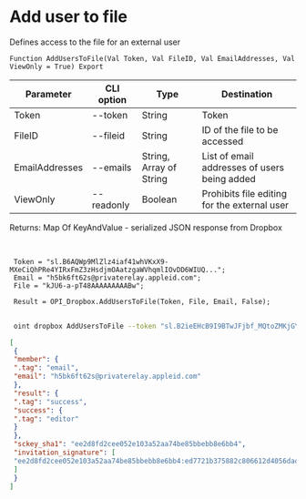 ﻿---
sidebar_position: 3
---

# Add user to file
 Defines access to the file for an external user



`Function AddUsersToFile(Val Token, Val FileID, Val EmailAddresses, Val ViewOnly = True) Export`

 | Parameter | CLI option | Type | Destination |
 |-|-|-|-|
 | Token | --token | String | Token |
 | FileID | --fileid | String | ID of the file to be accessed |
 | EmailAddresses | --emails | String, Array of String | List of email addresses of users being added |
 | ViewOnly | --readonly | Boolean | Prohibits file editing for the external user |

 
 Returns: Map Of KeyAndValue - serialized JSON response from Dropbox

<br/>




```bsl title="Code example"
 Token = "sl.B6AQWp9MlZlz4iaf41whVKxX9-MXeCiQhPRe4YIRxFmZ3zHsdjmOAatzgaWVhqmlIOvDD6WIUQ...";
 Email = "h5bk6ft62s@privaterelay.appleid.com";
 File = "kJU6-a-pT48AAAAAAAAABw";
 
 Result = OPI_Dropbox.AddUsersToFile(Token, File, Email, False);
```
	


```sh title="CLI command example"
 
 oint dropbox AddUsersToFile --token "sl.B2ieEHcB9I9BTwJFjbf_MQtoZMKjGYgkpBqzQkvBfuSz41Qpy5r3d7a4ax22I5ILWhd9KLbN5L..." --fileid %fileid% --emails %emails% --readonly %readonly%

```

```json title="Result"
[
 {
 "member": {
 ".tag": "email",
 "email": "h5bk6ft62s@privaterelay.appleid.com"
 },
 "result": {
 ".tag": "success",
 "success": {
 ".tag": "editor"
 }
 },
 "sckey_sha1": "ee2d8fd2cee052e103a52aa74be85bbebb8e6bb4",
 "invitation_signature": [
 "ee2d8fd2cee052e103a52aa74be85bbebb8e6bb4:ed7721b375882c806612d4056dad9f317cc98a22"
 ]
 }
]
```
